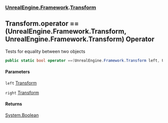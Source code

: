 ### [UnrealEngine.Framework](./UnrealEngine-Framework.md 'UnrealEngine.Framework').[Transform](./Transform.md 'UnrealEngine.Framework.Transform')
## Transform.operator ==(UnrealEngine.Framework.Transform, UnrealEngine.Framework.Transform) Operator
Tests for equality between two objects  
```csharp
public static bool operator ==(UnrealEngine.Framework.Transform left, UnrealEngine.Framework.Transform right);
```
#### Parameters
<a name='UnrealEngine-Framework-Transform-op_Equality(UnrealEngine-Framework-Transform_UnrealEngine-Framework-Transform)-left'></a>
`left` [Transform](./Transform.md 'UnrealEngine.Framework.Transform')  
  
<a name='UnrealEngine-Framework-Transform-op_Equality(UnrealEngine-Framework-Transform_UnrealEngine-Framework-Transform)-right'></a>
`right` [Transform](./Transform.md 'UnrealEngine.Framework.Transform')  
  
#### Returns
[System.Boolean](https://docs.microsoft.com/en-us/dotnet/api/System.Boolean 'System.Boolean')  
